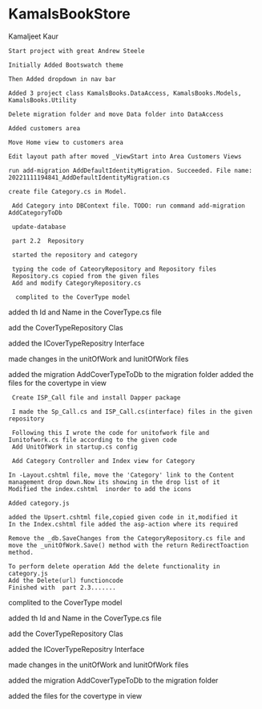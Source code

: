 # KamalsBookStore
Kamaljeet Kaur


    Start project with great Andrew Steele

    Initially Added Bootswatch theme

    Then Added dropdown in nav bar

    Added 3 project class KamalsBooks.DataAccess, KamalsBooks.Models, KamalsBooks.Utility

    Delete migration folder and move Data folder into DataAccess
   
    Added customers area

    Move Home view to customers area

    Edit layout path after moved _ViewStart into Area Customers Views

    run add-migration AddDefaultIdentityMigration. Succeeded. File name: 20221111194841_AddDefaultIdentityMigration.cs

    create file Category.cs in Model.

     Add Category into DBContext file. TODO: run command add-migration AddCategoryToDb 
     
     update-database

     part 2.2  Repository

     started the repository and category

     typing the code of CateoryRepository and Repository files
     Repository.cs copied from the given files
     Add and modify CategoryRepository.cs
     
      complited to the CoverType model 

 added th Id and Name in the CoverType.cs file

add the CoverTypeRepository Clas

 added the ICoverTypeRepositry Interface 

 made changes in the unitOfWork and IunitOfWork files

 added the migration AddCoverTypeToDb to the migration folder
 added the files for the covertype in view



     Create ISP_Call file and install Dapper package

     I made the Sp_Call.cs and ISP_Call.cs(interface) files in the given repository

     Following this I wrote the code for unitofwork file and Iunitofwork.cs file according to the given code
     Add UnitOfWork in startup.cs config

     Add Category Controller and Index view for Category

    In -Layout.cshtml file, move the 'Category' link to the Content management drop down.Now its showing in the drop list of it
    Modified the index.cshtml  inorder to add the icons

    Added category.js

    added the Upsert.cshtml file,copied given code in it,modified it
    In the Index.cshtml file added the asp-action where its required

    Remove the _db.SaveChanges from the CategoryRepository.cs file and move the _unitOfWork.Save() method with the return RedirectToaction method. 

    To perform delete operation Add the delete functionality in category.js 
    Add the Delete(url) functioncode 
    Finished with  part 2.3.......

 complited to the CoverType model 

 added th Id and Name in the CoverType.cs file

 add the CoverTypeRepository Clas

 added the ICoverTypeRepositry Interface 

 made changes in the unitOfWork and IunitOfWork files

 added the migration AddCoverTypeToDb to the migration folder

 added the files for the covertype in view
